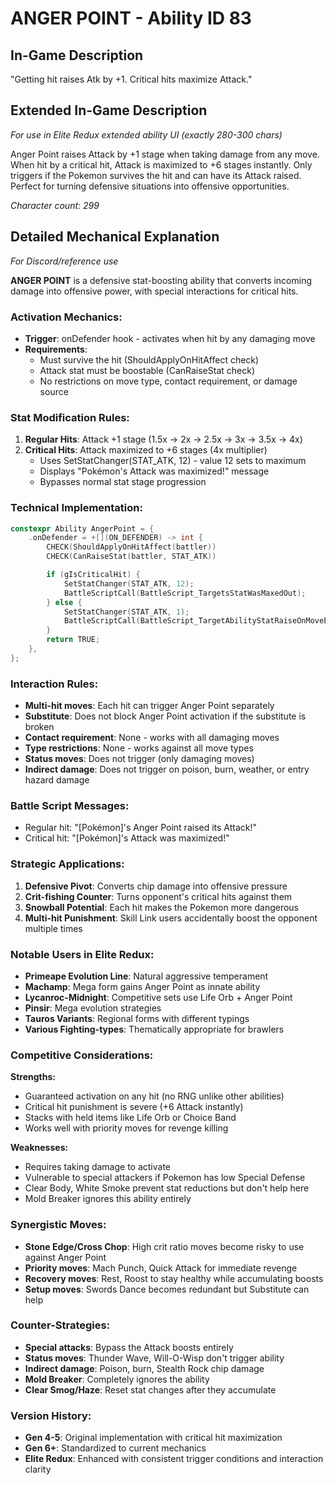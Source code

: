 # ANGER POINT - Ability ID 83

## In-Game Description
"Getting hit raises Atk by +1. Critical hits maximize Attack."

## Extended In-Game Description
*For use in Elite Redux extended ability UI (exactly 280-300 chars)*

Anger Point raises Attack by +1 stage when taking damage from any move. When hit by a critical hit, Attack is maximized to +6 stages instantly. Only triggers if the Pokemon survives the hit and can have its Attack raised. Perfect for turning defensive situations into offensive opportunities.

*Character count: 299*

## Detailed Mechanical Explanation
*For Discord/reference use*

**ANGER POINT** is a defensive stat-boosting ability that converts incoming damage into offensive power, with special interactions for critical hits.

### Activation Mechanics:
- **Trigger**: onDefender hook - activates when hit by any damaging move
- **Requirements**: 
  - Must survive the hit (ShouldApplyOnHitAffect check)
  - Attack stat must be boostable (CanRaiseStat check)
  - No restrictions on move type, contact requirement, or damage source

### Stat Modification Rules:
1. **Regular Hits**: Attack +1 stage (1.5x → 2x → 2.5x → 3x → 3.5x → 4x)
2. **Critical Hits**: Attack maximized to +6 stages (4x multiplier)
   - Uses SetStatChanger(STAT_ATK, 12) - value 12 sets to maximum
   - Displays "Pokémon's Attack was maximized!" message
   - Bypasses normal stat stage progression

### Technical Implementation:
```c
constexpr Ability AngerPoint = {
    .onDefender = +[](ON_DEFENDER) -> int {
        CHECK(ShouldApplyOnHitAffect(battler))
        CHECK(CanRaiseStat(battler, STAT_ATK))

        if (gIsCriticalHit) {
            SetStatChanger(STAT_ATK, 12);
            BattleScriptCall(BattleScript_TargetsStatWasMaxedOut);
        } else {
            SetStatChanger(STAT_ATK, 1);
            BattleScriptCall(BattleScript_TargetAbilityStatRaiseOnMoveEnd);
        }
        return TRUE;
    },
};
```

### Interaction Rules:
- **Multi-hit moves**: Each hit can trigger Anger Point separately
- **Substitute**: Does not block Anger Point activation if the substitute is broken
- **Contact requirement**: None - works with all damaging moves
- **Type restrictions**: None - works against all move types
- **Status moves**: Does not trigger (only damaging moves)
- **Indirect damage**: Does not trigger on poison, burn, weather, or entry hazard damage

### Battle Script Messages:
- Regular hit: "[Pokémon]'s Anger Point raised its Attack!"
- Critical hit: "[Pokémon]'s Attack was maximized!"

### Strategic Applications:
1. **Defensive Pivot**: Converts chip damage into offensive pressure
2. **Crit-fishing Counter**: Turns opponent's critical hits against them
3. **Snowball Potential**: Each hit makes the Pokemon more dangerous
4. **Multi-hit Punishment**: Skill Link users accidentally boost the opponent multiple times

### Notable Users in Elite Redux:
- **Primeape Evolution Line**: Natural aggressive temperament
- **Machamp**: Mega form gains Anger Point as innate ability
- **Lycanroc-Midnight**: Competitive sets use Life Orb + Anger Point
- **Pinsir**: Mega evolution strategies
- **Tauros Variants**: Regional forms with different typings
- **Various Fighting-types**: Thematically appropriate for brawlers

### Competitive Considerations:
**Strengths:**
- Guaranteed activation on any hit (no RNG unlike other abilities)
- Critical hit punishment is severe (+6 Attack instantly)
- Stacks with held items like Life Orb or Choice Band
- Works well with priority moves for revenge killing

**Weaknesses:**
- Requires taking damage to activate
- Vulnerable to special attackers if Pokemon has low Special Defense
- Clear Body, White Smoke prevent stat reductions but don't help here
- Mold Breaker ignores this ability entirely

### Synergistic Moves:
- **Stone Edge/Cross Chop**: High crit ratio moves become risky to use against Anger Point
- **Priority moves**: Mach Punch, Quick Attack for immediate revenge
- **Recovery moves**: Rest, Roost to stay healthy while accumulating boosts
- **Setup moves**: Swords Dance becomes redundant but Substitute can help

### Counter-Strategies:
- **Special attacks**: Bypass the Attack boosts entirely
- **Status moves**: Thunder Wave, Will-O-Wisp don't trigger ability
- **Indirect damage**: Poison, burn, Stealth Rock chip damage
- **Mold Breaker**: Completely ignores the ability
- **Clear Smog/Haze**: Reset stat changes after they accumulate

### Version History:
- **Gen 4-5**: Original implementation with critical hit maximization
- **Gen 6+**: Standardized to current mechanics
- **Elite Redux**: Enhanced with consistent trigger conditions and interaction clarity
